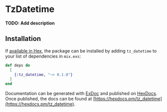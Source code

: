 # TzDatetime

**TODO: Add description**

## Installation

If [available in Hex](https://hex.pm/docs/publish), the package can be installed
by adding `tz_datetime` to your list of dependencies in `mix.exs`:

```elixir
def deps do
  [
    {:tz_datetime, "~> 0.1.0"}
  ]
end
```

Documentation can be generated with [ExDoc](https://github.com/elixir-lang/ex_doc)
and published on [HexDocs](https://hexdocs.pm). Once published, the docs can
be found at [https://hexdocs.pm/tz_datetime](https://hexdocs.pm/tz_datetime).

